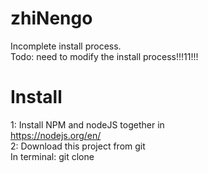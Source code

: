 # zhiNengo  

Incomplete install process.  
Todo: need to modify the install process!!!11!!!


# Install  
1: Install NPM and nodeJS together in  
https://nodejs.org/en/  
2:  Download this project from git   
In terminal:
git clone

